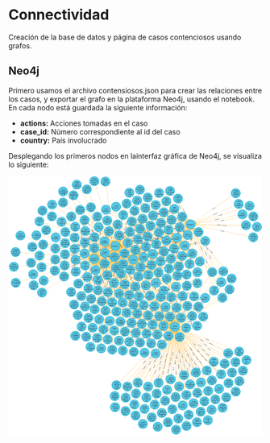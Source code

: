 # Connectividad
Creación de la base de datos y página de casos contenciosos usando grafos.

## Neo4j
Primero usamos el archivo contensiosos.json para crear las relaciones entre los casos, y exportar el grafo en la plataforma Neo4j, usando el notebook.
En cada nodo está guardada la siguiente información:
* **actions:** Acciones tomadas en el caso
* **case_id:** Número correspondiente al id del caso
* **country:** País involucrado 

Desplegando los primeros nodos en lainterfaz gráfica de Neo4j, se visualiza lo siguiente:

![Image of graph database](https://github.com/CharlesAG/Connectividad/blob/main/images/graph1.png)

